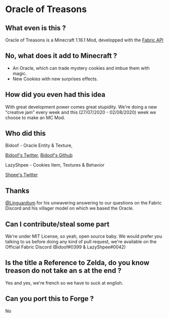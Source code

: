 # Oracle of Treasons

## What even is this ?

Oracle of Treasons is a Minecraft 1.16.1 Mod, developped with the [Fabric API](https://fabricmc.net/)

## No, what does it add to Minecraft ?

* An Oracle, which can trade mystery cookies and imbue them with magic.
* New Cookies with new surprises effects.

## How did you even had this idea

With great development power comes great stupidity.
We're doing a new "creative jam" every week and this (27/07/2020 - 02/08/2020) week we choose to make an MC Mod.

## Who did this

Bidoof - Oracle Entity & Texture, 

[Bidoof's Twitter](https://twitter.com/BidoofGekkouga), [Bidoof's Github](https://github.com/Camille-Gouneau)

LazyShpee - Cookies Item, Textures & Behavior

[Shpee's Twitter](https://github.com/LazyShpee)

## Thanks

[@Linguardium](https://github.com/Linguardium)  for his unwavering answering to our questions on the Fabric Discord and his villager model on which we based the Oracle.

## Can I contribute/steal some part

We're under MIT License, so yeah, open source baby.
We would prefer you talking to us before doing any kind of pull request, we're available on the Official Fabric Discord (Bidoof#0399 & LazyShpee#0042)

## Is the title a Reference to Zelda, do you know treason do not take an s at the end ?

Yes and yes, we're french so we have to suck at english.

## Can you port this to Forge ?

No